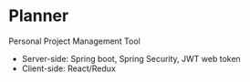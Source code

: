 # Planner 
Personal Project Management Tool
- Server-side: Spring boot, Spring Security, JWT web token
- Client-side: React/Redux

